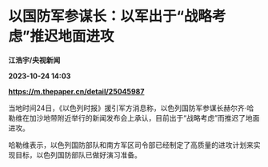 # 以国防军参谋长：以军出于“战略考虑”推迟地面进攻
**江浩宇/央视新闻**

**2023-10-24 14:03**

**https://m.thepaper.cn/detail/25045987**

当地时间24日，《以色列时报》援引军方消息称，以色列国防军参谋长赫尔齐·哈勒维在加沙地带附近举行的新闻发布会上承认，目前出于“战略考虑”而推迟了地面进攻。

哈勒维表示，以色列国防部队和南方军区司令部已经制定了高质量的进攻计划来实现目标，以色列国防部队已做好演习准备。